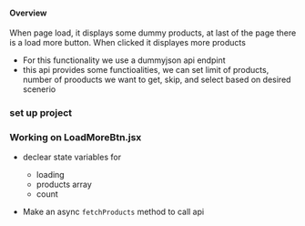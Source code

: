 #### Overview

When page load, it displays some dummy products, at last of the page there is a load more button. When clicked it displayes more products

- For this functionality we use a dummyjson api endpint
- this api provides some functioalities, we can set limit of products, number of prooducts we want to get, skip, and select based on desired scenerio


### set up project



### Working on **LoadMoreBtn.jsx**

- declear state variables for 
  - loading
  - products array
  - count


- Make an async `fetchProducts` method to call api
